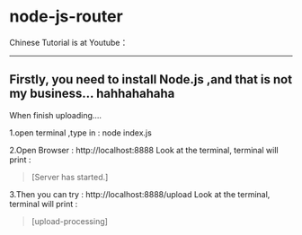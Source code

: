 # node-js-router

Chinese Tutorial is
at Youtube：

-----------
Firstly, you need to install Node.js ,and that is not my business... hahhahahaha
------------
When finish uploading....

1.open terminal ,type in : node index.js 

2.Open Browser : http://localhost:8888
Look at the terminal, terminal will print :
>[Server has started.]

3.Then you can try : http://localhost:8888/upload 
Look at the terminal, terminal will print :

>[upload-processing]